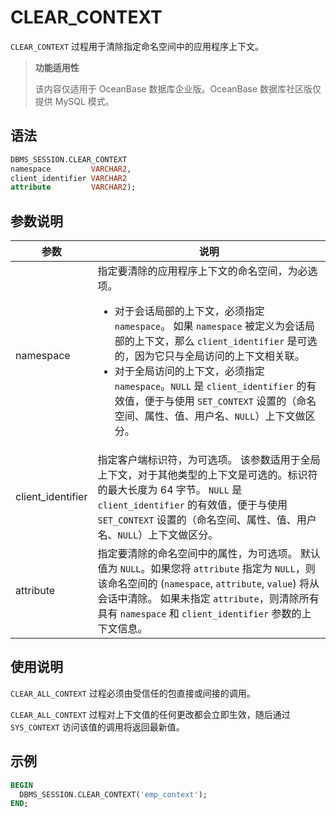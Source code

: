 # CLEAR_CONTEXT 

`CLEAR_CONTEXT` 过程用于清除指定命名空间中的应用程序上下文。

>**功能适用性**
>
>该内容仅适用于 OceanBase 数据库企业版。OceanBase 数据库社区版仅提供 MySQL 模式。

## 语法 

```sql
DBMS_SESSION.CLEAR_CONTEXT
namespace         VARCHAR2,
client_identifier VARCHAR2
attribute         VARCHAR2);
```


## 参数说明 


|        参数       |       说明         |
|-------------------|-----------------|
| namespace         | 指定要清除的应用程序上下文的命名空间，为必选项。 <ul><li> 对于会话局部的上下文，必须指定 `namespace`。 如果 `namespace` 被定义为会话局部的上下文，那么 `client_identifier` 是可选的，因为它只与全局访问的上下文相关联。   </li><li> 对于全局访问的上下文，必须指定 `namespace`。`NULL` 是 `client_identifier` 的有效值，便于与使用 `SET_CONTEXT` 设置的（命名空间、属性、值、用户名、`NULL`）上下文做区分。</li></ul>    |
| client_identifier | 指定客户端标识符，为可选项。 该参数适用于全局上下文，对于其他类型的上下文是可选的。标识符的最大长度为 64 字节。 `NULL` 是 `client_identifier` 的有效值，便于与使用 `SET_CONTEXT` 设置的（命名空间、属性、值、用户名、`NULL`）上下文做区分。    |
| attribute         | 指定要清除的命名空间中的属性，为可选项。 默认值为 `NULL`。如果您将 `attribute` 指定为 `NULL`，则该命名空间的 (`namespace`, `attribute`, `value`) 将从会话中清除。 如果未指定 `attribute`，则清除所有具有 `namespace` 和 `client_identifier` 参数的上下文信息。   |



## 使用说明 

`CLEAR_ALL_CONTEXT` 过程必须由受信任的包直接或间接的调用。

`CLEAR_ALL_CONTEXT` 过程对上下文值的任何更改都会立即生效，随后通过 `SYS_CONTEXT` 访问该值的调用将返回最新值。

## 示例 

```sql
BEGIN
  DBMS_SESSION.CLEAR_CONTEXT('emp_context');
END;
```